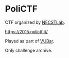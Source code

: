 # PoliCTF

CTF organized by [NECSTLab](https://necst.it/).

<https://2015.polictf.it/>

Played as part of [VUBar](https://ctftime.org/team/1353/).

Only challenge archive.